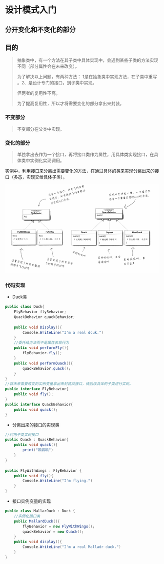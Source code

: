 # 设计模式入门

## 分开变化和不变化的部分

## 目的

> 抽象类中，有一个方法在其子类中具体实现中，会遇到某些子类的方法实现不同（部分属性会在未来改变）。
>
> 为了解决以上问题，有两种方法： 1是在抽象类中实现方法，在子类中重写 。2、是设计专门的接口，到子类中实现。
>
> 但两者的复用性不高。
>
> 为了提高复用性，所以才将需要变化的部分拿出来封装。

### 不变部分

>  不变部分在父类中实现。

### 变化的部分

> 单独拿出去作为一个接口，再将接口类作为属性，用具体类实现接口，在具体类中实例化实现调用。

实例中，利用接口来分离出需要变化的方法，在通过具体的类来实现分离出来的接口（多态，实现交给具体子类）。

![实现鸭子的行为的超类（接口）](images/实现鸭子的行为.png)

### 代码实现

* Duck类

```csharp
public class Duck{
    FlyBehavior flyBehavior;
    QuackBehavior quackBehavior;
    
    public void Display(){
        Console.WriteLine("I'm a real dcuk.")
    }
    //委托给方法而不是属性表现行为
    public void performFly(){
        flyBehavior.fly();
    }
    public void performQuack(){
        quackBehavior.quack();
    }
}
//将未来需要改变的实例变量拿出来封装成接口，待后续具体的子类进行实现。
public interface FlyBehavior{
    public void fly();
}
public interface QuackBehavior{
    public void quack();
}
```

* 分离出来的接口的实现类

```csharp
//利用子类实现接口
public Quack : QuackBehavior{
    public void quack(){
        print("呱呱呱")
    }
}

public FlyWithWings : FlyBehavior {
    public void fly(){
        Console.WriteLine("I'm flying.")
    }
}
```

* 接口实例变量的实现

```csharp
public class MallarDuck : Duck {
    //实例化接口类
    public MallardDuck(){
        flyBehavior = new FlyWithWings();
        quackBehavior = new Quack();
    }
    public void display(){
        Console.WriteLine("I'm a real Malladr duck.")
    }
}
```

